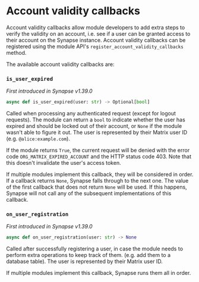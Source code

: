 # Account validity callbacks

Account validity callbacks allow module developers to add extra steps to verify the
validity on an account, i.e. see if a user can be granted access to their account on the
Synapse instance. Account validity callbacks can be registered using the module API's
`register_account_validity_callbacks` method.

The available account validity callbacks are:

### `is_user_expired`

_First introduced in Synapse v1.39.0_

```python
async def is_user_expired(user: str) -> Optional[bool]
```

Called when processing any authenticated request (except for logout requests). The module
can return a `bool` to indicate whether the user has expired and should be locked out of
their account, or `None` if the module wasn't able to figure it out. The user is
represented by their Matrix user ID (e.g. `@alice:example.com`).

If the module returns `True`, the current request will be denied with the error code
`ORG_MATRIX_EXPIRED_ACCOUNT` and the HTTP status code 403. Note that this doesn't
invalidate the user's access token.

If multiple modules implement this callback, they will be considered in order. If a
callback returns `None`, Synapse falls through to the next one. The value of the first
callback that does not return `None` will be used. If this happens, Synapse will not call
any of the subsequent implementations of this callback.

### `on_user_registration`

_First introduced in Synapse v1.39.0_

```python
async def on_user_registration(user: str) -> None
```

Called after successfully registering a user, in case the module needs to perform extra
operations to keep track of them. (e.g. add them to a database table). The user is
represented by their Matrix user ID.

If multiple modules implement this callback, Synapse runs them all in order.
